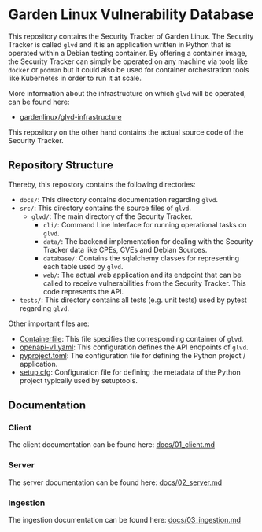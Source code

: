 # Garden Linux Vulnerability Database

This repository contains the Security Tracker of Garden Linux. The Security Tracker is called `glvd` and it is an application written in Python that is operated within a Debian testing container. By offering a container image, the Security Tracker can simply be operated on any machine via tools like `docker` or `podman` but it could also be used for container orchestration tools like Kubernetes in order to run it at scale.

More information about the infrastructure on which `glvd` will be operated, can be found here:
* [gardenlinux/glvd-infrastructure](https://github.com/gardenlinux/glvd-infrastructure)

This repository on the other hand contains the actual source code of the Security Tracker.

## Repository Structure
Thereby, this repostory contains the following directories:

- `docs/`: This directory contains documentation regarding `glvd`.
- `src/`: This directory contains the source files of `glvd`.
  - `glvd/`: The main directory of the Security Tracker.
    - `cli/`: Command Line Interface for running operational tasks on `glvd`.
    - `data/`: The backend implementation for dealing with the Security Tracker data like CPEs, CVEs and Debian Sources.
    - `database/`: Contains the sqlalchemy classes for representing each table used by `glvd`.
    - `web/`: The actual web application and its endpoint that can be called to receive vulnerabilities from the Security Tracker. This code represents the API.
- `tests/`: This directory contains all tests (e.g. unit tests) used by pytest regarding `glvd`.

Other important files are:
- [Containerfile](./Containerfile): This file specifies the corresponding container of `glvd`.
- [openapi-v1.yaml](./openapi-v1.yaml): This configuration defines the API endpoints of `glvd`.
- [pyproject.toml](./pyproject.toml): The configuration file for defining the Python project / application.
- [setup.cfg](./setup.cfg): Configuration file for defining the metadata of the Python project typically used by setuptools.

## Documentation

### Client

The client documentation can be found here: [docs/01_client.md](./docs/01_client.md)

### Server
The server documentation can be found here: [docs/02_server.md](./docs/02_server.md)

### Ingestion

The ingestion documentation can be found here: [docs/03_ingestion.md](./docs/03_ingestion.md)